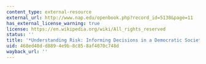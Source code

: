 ```yaml
---
content_type: external-resource
external_url: http://www.nap.edu/openbook.php?record_id=5138&page=11
has_external_license_warning: true
license: https://en.wikipedia.org/wiki/All_rights_reserved
status: ''
title: '*Understanding Risk: Informing Decisions in a Democratic Society*'
uid: 468ed48d-d889-4e9b-8c85-8af4070c748d
wayback_url: ''
---
```


